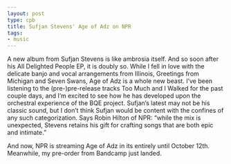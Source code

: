 ```yaml
---
layout: post
type: cpb
title: Sufjan Stevens' Age of Adz on NPR
tags:
- music
---
```

A new album from Sufjan Stevens is like ambrosia itself. And so soon after his All Delighted People EP, it is doubly so. While I fell in love with the delicate banjo and vocal arrangements from Illinois, Greetings from Michigan and Seven Swans, Age of Adz is a whole new beast. I’ve been listening to the (pre-)pre-release tracks Too Much and I Walked for the past couple days, and I’m excited to see how he has developed upon the orchestral experience of the BQE project. Sufjan’s latest may not be his classic sound, but I don’t think Sufjan would be content with the confines of any such categorization. Says Robin Hilton of NPR: “while the mix is unexpected, Stevens retains his gift for crafting songs that are both epic and intimate.”

And now, NPR is streaming Age of Adz in its entirely until October 12th. Meanwhile, my pre-order from Bandcamp just landed.
